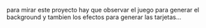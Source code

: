 para mirar este proyecto hay que observar el juego para generar el background y tambien los efectos para generar las tarjetas...